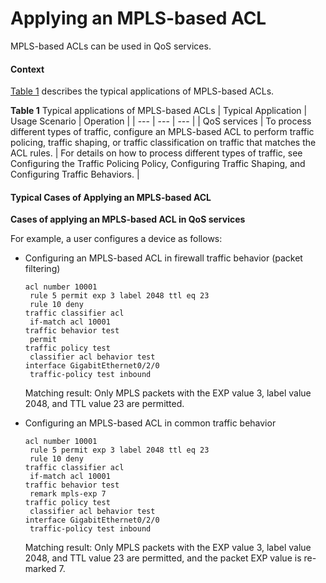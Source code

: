 Applying an MPLS-based ACL
==========================

MPLS-based ACLs can be used in QoS services.

#### Context

[Table 1](#EN-US_TASK_0172364632__tab_dc_vrp_acl4_cfg_006901) describes the typical applications of MPLS-based ACLs.

**Table 1** Typical applications of MPLS-based ACLs
| Typical Application | Usage Scenario | Operation |
| --- | --- | --- |
| QoS services | To process different types of traffic, configure an MPLS-based ACL to perform traffic policing, traffic shaping, or traffic classification on traffic that matches the ACL rules. | For details on how to process different types of traffic, see Configuring the Traffic Policing Policy, Configuring Traffic Shaping, and Configuring Traffic Behaviors. |



#### Typical Cases of Applying an MPLS-based ACL

**Cases of applying an MPLS-based ACL in QoS services**

For example, a user configures a device as follows:

* Configuring an MPLS-based ACL in firewall traffic behavior (packet filtering)
  ```
  acl number 10001
   rule 5 permit exp 3 label 2048 ttl eq 23
   rule 10 deny 
  traffic classifier acl 
   if-match acl 10001
  traffic behavior test
   permit
  traffic policy test
   classifier acl behavior test
  interface GigabitEthernet0/2/0
   traffic-policy test inbound
  ```
  
  Matching result: Only MPLS packets with the EXP value 3, label value 2048, and TTL value 23 are permitted.
* Configuring an MPLS-based ACL in common traffic behavior
  ```
  acl number 10001
   rule 5 permit exp 3 label 2048 ttl eq 23
   rule 10 deny 
  traffic classifier acl 
   if-match acl 10001
  traffic behavior test
   remark mpls-exp 7
  traffic policy test
   classifier acl behavior test
  interface GigabitEthernet0/2/0
   traffic-policy test inbound
  ```
  
  Matching result: Only MPLS packets with the EXP value 3, label value 2048, and TTL value 23 are permitted, and the packet EXP value is re-marked 7.